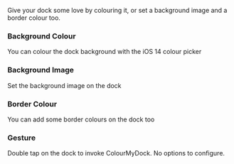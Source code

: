 Give your dock some love by colouring it, or set a background image and a border colour too.

### Background Colour
You can colour the dock background with the iOS 14 colour picker

### Background Image
Set the background image on the dock

### Border Colour
You can add some border colours on the dock too

### Gesture
Double tap on the dock to invoke ColourMyDock. No options to configure.
